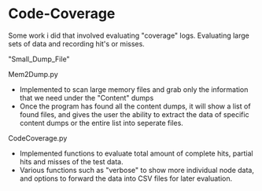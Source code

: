 # Code-Coverage
Some work i did that involved evaluating "coverage" logs. Evaluating large sets of data and recording hit's or misses.

"Small_Dump_File"

Mem2Dump.py
- Implemented to scan large memory files and grab only the information that we need under the "Content" dumps
- Once the program has found all the content dumps, it will show a list of found files, and 
 gives the user the ability to extract the data of specific content dumps or the entire list into seperate files.


CodeCoverage.py 
- Implemented functions to evaluate total amount of complete hits, partial hits and misses of the test data.
- Various functions such as "verbose" to show more individual node data, and options to forward the data into CSV files for later evaluation.


